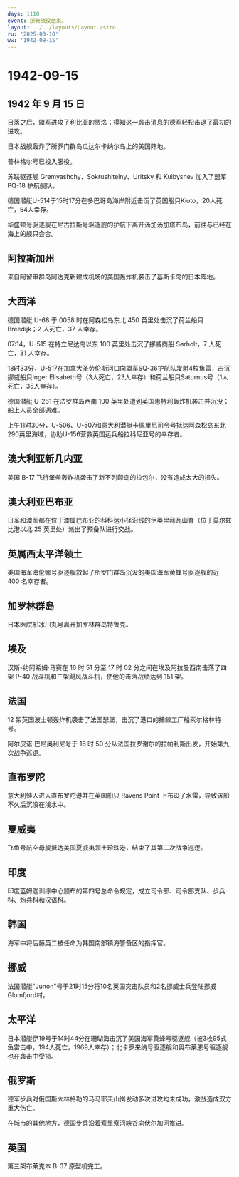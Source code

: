 ```yaml
---
days: 1110
event: 浙赣战役结束。
layout: ../../layouts/Layout.astro
ru: '2025-03-10'
ww: '1942-09-15'
---
```


# 1942-09-15

## 1942 年 9 月 15 日

日落之后，盟军进攻了利比亚的贾洛；得知这一袭击消息的德军轻松击退了最初的进攻。

日本战舰轰炸了所罗门群岛瓜达尔卡纳尔岛上的美国阵地。

普林格尔号已投入服役。

苏联驱逐舰 Gremyashchy、Sokrushitelny、Uritsky 和 Kuibyshev 加入了盟军
PQ-18 护航舰队。

德国潜艇U-514于15时17分在多巴哥岛海岸附近击沉了英国船只Kioto，20人死亡，54人幸存。

华盛顿号驱逐舰在尼古拉斯号驱逐舰的护航下离开汤加汤加塔布岛，前往与已经在海上的舰只会合。

## 阿拉斯加州

来自阿留申群岛阿达克新建成机场的美国轰炸机袭击了基斯卡岛的日本阵地。

## 大西洋

德国潜艇 U-68 于 0058 时在阿森松岛东北 450 英里处击沉了荷兰船只
Breedijk；2 人死亡，37 人幸存。

07:14，U-515 在特立尼达岛以东 100 英里处击沉了挪威商船 Sørholt，7
人死亡，31 人幸存。

18时33分，U-517在加拿大圣劳伦斯河口向盟军SQ-36护航队发射4枚鱼雷，击沉挪威船只Inger
Elisabeth号（3人死亡，23人幸存）和荷兰船只Saturnus号（1人死亡，35人幸存）。

德国潜艇 U-261 在法罗群岛西南 100
英里处遭到英国惠特利轰炸机袭击并沉没；船上人员全部遇难。

上午11时30分，U-506、U-507和意大利潜艇卡佩里尼司令号抵达阿森松岛东北290英里海域，协助U-156营救英国运兵船拉科尼亚号的幸存者。

## 澳大利亚新几内亚

美国 B-17 飞行堡垒轰炸机袭击了新不列颠岛的拉包尔，没有造成太大的损失。

## 澳大利亚巴布亚

日军和澳军都在位于澳属巴布亚的科科达小径沿线的伊奥里拜瓦山脊（位于莫尔兹比港以北
25 英里处）派出了预备队进行交战。

## 英属西太平洋领土

美国海军海伦娜号驱逐舰救起了所罗门群岛沉没的美国海军黄蜂号驱逐舰的近 400
名幸存者。

## 加罗林群岛

日本医院船冰川丸号离开加罗林群岛特鲁克。

## 埃及

汉斯-约阿希姆·马赛在 16 时 51 分至 17 时 02
分之间在埃及阿拉曼西南击落了四架 P-40
战斗机和三架飓风战斗机，使他的击落战绩达到 151 架。

## 法国

12
架英国波士顿轰炸机袭击了法国瑟堡，击沉了港口的捕鲸工厂船索尔格林特号。

阿尔皮诺·巴尼奥利尼号于 16 时 50
分从法国拉罗谢尔的拉帕利斯出发，开始第九次战争巡逻。

## 直布罗陀

意大利蛙人进入直布罗陀港并在英国船只 Ravens Point
上布设了水雷，导致该船不久后沉没在浅水中。

## 夏威夷

飞鱼号航空母舰抵达美国夏威夷领土珍珠港，结束了其第二次战争巡逻。

## 印度

印度蓝姆迦训练中心颁布的第四号总命令规定，成立司令部、司令部支队、步兵科、炮兵科和汉语科。

## 韩国

海军中将后藤英二被任命为韩国南部镇海警备区的指挥官。

## 挪威

法国潜艇"Junon"号于21时15分将10名英国突击队员和2名挪威士兵登陆挪威Glomfjord村。

## 太平洋

日本潜艇伊19号于14时44分在珊瑚海击沉了美国海军黄蜂号驱逐舰（被3枚95式鱼雷击中，194人死亡，1969人幸存）；北卡罗来纳号驱逐舰和奥布莱恩号驱逐舰也在袭击中受损。

## 俄罗斯

德军步兵对俄国斯大林格勒的马马耶夫山岗发动多次进攻均未成功，激战造成双方重大伤亡。

在城市的其他地方，德国步兵沿着察里察河峡谷向伏尔加河推进。

## 英国

第三架布莱克本 B-37 原型机完工。
